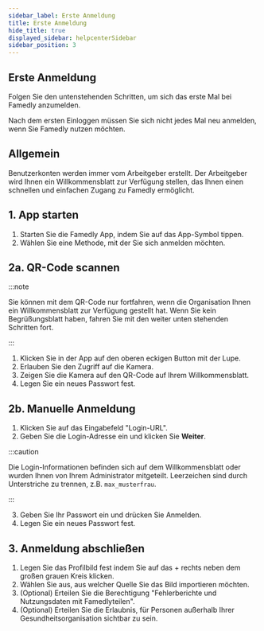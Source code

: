 ```yaml
---
sidebar_label: Erste Anmeldung
title: Erste Anmeldung
hide_title: true
displayed_sidebar: helpcenterSidebar
sidebar_position: 3
---
```


<div class="hero hero--primary">
  <div class="container">
    <h2 class="hero__title">Erste Anmeldung</h2>
    <p class="hero__subtitle">Folgen Sie den untenstehenden Schritten, um sich das erste Mal bei Famedly anzumelden.</p>
    <p>Nach dem ersten Einloggen müssen Sie sich nicht jedes Mal neu anmelden, wenn Sie Famedly nutzen möchten.</p>
  </div>
</div>

## Allgemein

Benutzerkonten werden immer vom Arbeitgeber erstellt. Der Arbeitgeber wird Ihnen ein Willkommensblatt zur Verfügung stellen, das Ihnen einen schnellen und einfachen Zugang zu Famedly ermöglicht.

## 1. App starten

1. Starten Sie die Famedly App, indem Sie auf das App-Symbol tippen.
2. Wählen Sie eine Methode, mit der Sie sich anmelden möchten.

## 2a. QR-Code scannen

:::note

Sie können mit dem QR-Code nur fortfahren, wenn die Organisation Ihnen ein Willkommensblatt zur Verfügung gestellt hat. Wenn Sie kein Begrüßungsblatt haben, fahren Sie mit den weiter unten stehenden Schritten fort.

:::

1. Klicken Sie in der App auf den oberen eckigen Button mit der Lupe.
2. Erlauben Sie den Zugriff auf die Kamera.
3. Zeigen Sie die Kamera auf den QR-Code auf Ihrem Willkommensblatt.
4. Legen Sie ein neues Passwort fest.

## 2b. Manuelle Anmeldung

1. Klicken Sie auf das Eingabefeld "Login-URL".
2. Geben Sie die Login-Adresse ein und klicken Sie **Weiter**.

:::caution

Die Login-Informationen befinden sich auf dem Willkommensblatt oder wurden Ihnen von Ihrem Administrator mitgeteilt. Leerzeichen sind durch Unterstriche zu trennen, z.B. `max_musterfrau`.

:::

3. Geben Sie Ihr Passwort ein und drücken Sie Anmelden.
4. Legen Sie ein neues Passwort fest.

## 3. Anmeldung abschließen

1. Legen Sie das Profilbild fest indem Sie auf das + rechts neben dem großen grauen Kreis klicken.
2. Wählen Sie aus, aus welcher Quelle Sie das Bild importieren möchten.
3. (Optional) Erteilen Sie die Berechtigung "Fehlerberichte und Nutzungsdaten mit Famedlyteilen".
4. (Optional) Erteilen Sie die Erlaubnis, für Personen außerhalb Ihrer Gesundheitsorganisation sichtbar zu sein.
